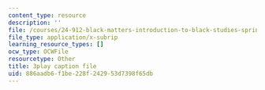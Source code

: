 ```yaml
---
content_type: resource
description: ''
file: /courses/24-912-black-matters-introduction-to-black-studies-spring-2017/886aadb6f1be228f242953d7398f65db_HF4hKftgWxg.srt
file_type: application/x-subrip
learning_resource_types: []
ocw_type: OCWFile
resourcetype: Other
title: 3play caption file
uid: 886aadb6-f1be-228f-2429-53d7398f65db
---
```

